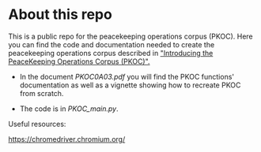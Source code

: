 # About this repo

This is a public repo for the peacekeeping operations corpus (PKOC). Here you can find the code and documentation needed to create the peacekeeping operations corpus described in ["Introducing the PeaceKeeping Operations Corpus (PKOC)".](https://papers.ssrn.com/sol3/papers.cfm?abstract_id=3530404)

- In the document *PKOC0A03.pdf* you will find the PKOC functions' documentation as well as a vignette showing how to recreate PKOC from scratch.

- The code is in *PKOC_main.py*.

Useful resources:

https://chromedriver.chromium.org/
